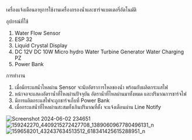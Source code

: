 เครื่องแจ้งเตือนอายุการใช้งานเครื่องกรองน้ำและชาร์จแบตเตอรี่อัตโนมัติ

อุปกรณ์ที่ใช้
1. Water Flow Sensor
2. ESP 32
3. Liquid Crystal Display
4. DC 12V DC 10W Micro hydro Water Turbine Generator Water Charging PZ
5. Power Bank

การทำงาน
1. เมื่อมีกระแสน้ำไหลผ่าน Sensor จะนับอัตราการไหลของน้ำ พร้อมกับผลิตกระแสไฟ
2. หน้าจอจะแสดงอัตราน้ำที่ไหลผ่านปัจจุบัน อัตราน้ำที่ไหลผ่านมาทั้งหมด และปริมาณการชาร์จไฟ
3. มีการผลิตกระแสไฟจะถูกชาร์จเก็บที่ Power Bank
4. เมื่อกระแสน้ำที่ไหลผ่านสะสมทั้งเกินปริมาณที่ตั้ง จะแจ้งเตือนผ่าน Line Notify
   
![Screenshot 2024-06-02 234651](https://github.com/Adisakz/Filter_Notification/assets/118262988/778d2ee7-d850-45b9-ba5e-3838e5caa889)
![159242270_4409215272427708_1389060967780496131_n](https://github.com/Adisakz/Filter_Notification/assets/118262988/01f82c85-3655-4676-94d9-ac2cd15bf2b2)
![159658201_432437634513512_618341425615288951_n](https://github.com/Adisakz/Filter_Notification/assets/118262988/5f0089f1-2e9e-4f93-8c8a-3cc6a70dc035)
